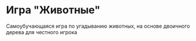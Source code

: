 # Игра "Животные"

Самоубучающаяся игра по угадыванию животных, на основе двоичного дерева для честного игрока
